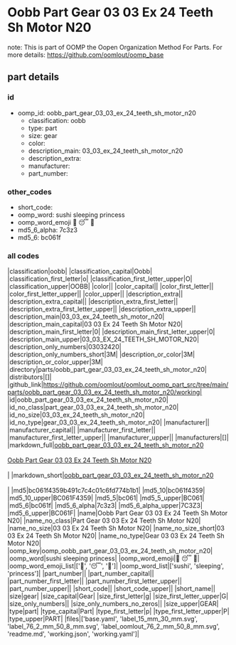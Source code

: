 # Oobb Part Gear 03 03 Ex 24 Teeth Sh Motor N20  

note: This is part of OOMP the Oopen Organization Method For Parts. For more details: https://github.com/oomlout/oomp_base

##  part details





### id
* oomp_id: oobb_part_gear_03_03_ex_24_teeth_sh_motor_n20
  * classification: oobb
  * type: part
  * size: gear
  * color: 
  * description_main: 03_03_ex_24_teeth_sh_motor_n20
  * description_extra: 
  * manufacturer: 
  * part_number: 

### other_codes
* short_code: 
* oomp_word: sushi sleeping princess
* oomp_word_emoji :sushi: :sleeping: :princess:
* md5_6_alpha: 7c3z3
* md5_6: bc061f

### all codes 
|classification|oobb|
|classification_capital|Oobb|
|classification_first_letter|o|
|classification_first_letter_upper|O|
|classification_upper|OOBB|
|color||
|color_capital||
|color_first_letter||
|color_first_letter_upper||
|color_upper||
|description_extra||
|description_extra_capital||
|description_extra_first_letter||
|description_extra_first_letter_upper||
|description_extra_upper||
|description_main|03_03_ex_24_teeth_sh_motor_n20|
|description_main_capital|03 03 Ex 24 Teeth Sh Motor N20|
|description_main_first_letter|0|
|description_main_first_letter_upper|0|
|description_main_upper|03_03_EX_24_TEETH_SH_MOTOR_N20|
|description_only_numbers|03032420|
|description_only_numbers_short|3M|
|description_or_color|3M|
|description_or_color_upper|3M|
|directory|parts/oobb_part_gear_03_03_ex_24_teeth_sh_motor_n20|
|distributors|[]|
|github_link|https://github.com/oomlout/oomlout_oomp_part_src/tree/main/parts/oobb_part_gear_03_03_ex_24_teeth_sh_motor_n20/working|
|id|oobb_part_gear_03_03_ex_24_teeth_sh_motor_n20|
|id_no_class|part_gear_03_03_ex_24_teeth_sh_motor_n20|
|id_no_size|03_03_ex_24_teeth_sh_motor_n20|
|id_no_type|gear_03_03_ex_24_teeth_sh_motor_n20|
|manufacturer||
|manufacturer_capital||
|manufacturer_first_letter||
|manufacturer_first_letter_upper||
|manufacturer_upper||
|manufacturers|[]|
|markdown_full|[oobb_part_gear_03_03_ex_24_teeth_sh_motor_n20](https://github.com/oomlout/oomlout_oomp_part_src/tree/main/parts/oobb_part_gear_03_03_ex_24_teeth_sh_motor_n20/working)<br>[](https://github.com/oomlout/oomlout_oomp_part_src/tree/main/parts/oobb_part_gear_03_03_ex_24_teeth_sh_motor_n20/working)<br>[Oobb Part Gear 03 03 Ex 24 Teeth Sh Motor N20](https://github.com/oomlout/oomlout_oomp_part_src/tree/main/parts/oobb_part_gear_03_03_ex_24_teeth_sh_motor_n20/working)<br><br>|
|markdown_short|[oobb_part_gear_03_03_ex_24_teeth_sh_motor_n20](https://github.com/oomlout/oomlout_oomp_part_src/tree/main/parts/oobb_part_gear_03_03_ex_24_teeth_sh_motor_n20/working)<br><br>|
|md5|bc061f4359b491c7c4c01c6fd774b1b1|
|md5_10|bc061f4359|
|md5_10_upper|BC061F4359|
|md5_5|bc061|
|md5_5_upper|BC061|
|md5_6|bc061f|
|md5_6_alpha|7c3z3|
|md5_6_alpha_upper|7C3Z3|
|md5_6_upper|BC061F|
|name|Oobb Part Gear 03 03 Ex 24 Teeth Sh Motor N20|
|name_no_class|Part Gear 03 03 Ex 24 Teeth Sh Motor N20|
|name_no_size|03 03 Ex 24 Teeth Sh Motor N20|
|name_no_size_short|03 03 Ex 24 Teeth Sh Motor N20|
|name_no_type|Gear 03 03 Ex 24 Teeth Sh Motor N20|
|oomp_key|oomp_oobb_part_gear_03_03_ex_24_teeth_sh_motor_n20|
|oomp_word|sushi sleeping princess|
|oomp_word_emoji|:sushi: :sleeping: :princess:|
|oomp_word_emoji_list|[':sushi:', ':sleeping:', ':princess:']|
|oomp_word_list|['sushi', 'sleeping', 'princess']|
|part_number||
|part_number_capital||
|part_number_first_letter||
|part_number_first_letter_upper||
|part_number_upper||
|short_code||
|short_code_upper||
|short_name||
|size|gear|
|size_capital|Gear|
|size_first_letter|g|
|size_first_letter_upper|G|
|size_only_numbers||
|size_only_numbers_no_zeros||
|size_upper|GEAR|
|type|part|
|type_capital|Part|
|type_first_letter|p|
|type_first_letter_upper|P|
|type_upper|PART|
|files|['base.yaml', 'label_15_mm_30_mm.svg', 'label_76_2_mm_50_8_mm.svg', 'label_oomlout_76_2_mm_50_8_mm.svg', 'readme.md', 'working.json', 'working.yaml']|

